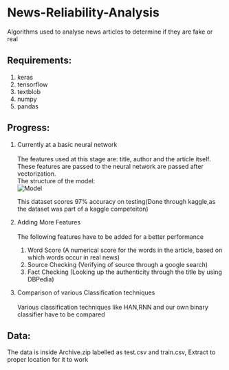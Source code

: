 # News-Reliability-Analysis
Algorithms used  to analyse news articles to determine if they are fake or real

## Requirements:
1. keras
2. tensorflow
3. textblob
4. numpy
5. pandas

## Progress:
1. Currently at a basic neural network<br/><br/>
   The features used at this stage are: title, author and the article itself.<br/>
   These features are passed to the neural network are passed after vectorization.<br/>
   The structure of the model:<br/>
   ![Model](https://i.imgur.com/sXR8Zjs.png)
   
   This dataset scores 97% accuracy on testing(Done through kaggle,as the dataset was part of a kaggle competeiton)
2. Adding More Features<br/><br/>
   The following features have to be added for a better performance
   1. Word Score (A numerical score for the words in the article, based on which words occur in real news)
   2. Source Checking (Verifying of source through a google search)
   3. Fact Checking (Looking up the authenticity through the title by using DBPedia)
3. Comparison of various Classification techniques<br/><br/>
   Various classification techniques like HAN,RNN and our own binary classifier have to be compared
   

## Data:

The data is inside Archive.zip labelled as test.csv and train.csv, Extract to proper location for it to work
